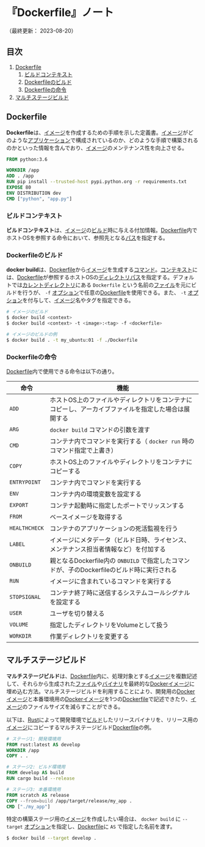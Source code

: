 # 『Dockerfile』ノート

（最終更新： 2023-08-20）


## 目次

1. [Dockerfile](#dockerfile)
	1. [ビルドコンテキスト](#ビルドコンテキスト)
	1. [Dockerfileのビルド](#dockerfileのビルド)
	1. [Dockerfileの命令](#dockerfileの命令)
1. [マルチステージビルド](#マルチステージビルド)


## Dockerfile

**Dockerfile**は、[イメージ](./image.md#イメージ)を作成するための手順を示した定義書。[イメージ](./image.md#イメージ)がどのような[アプリケーション](../../../../computer/software/_/chapters/software.md#応用ソフトウェア)で構成されているのか、どのような手順で構築されるのかといった情報を含んでおり、[イメージ](./image.md#イメージ)のメンテナンス性を向上させる。

```dockerfile
FROM python:3.6

WORKDIR /app
ADD . /app
RUN pip install --trusted-host pypi.python.org -r requirements.txt
EXPOSE 80
ENV DISTRIBUTION dev
CMD ["python", "app.py"]
```

### ビルドコンテキスト

**ビルドコンテキスト**は、[イメージ](./image.md#イメージ)の[ビルド](#dockerfileのビルド)時に与える付加情報。[Dockerfile](#dockerfile)内でホストOSを参照する命令において、参照先となる[パス](../../../../computer/software/_/chapters/file_system.md#パス)を指定する。

### Dockerfileのビルド

**docker build**は、[Dockerfile](#dockerfile)から[イメージ](./image.md#イメージ)を生成する[コマンド](../../../../computer/linux/_/chapters/basic_command.md#コマンド)。[コンテキスト](#ビルドコンテキスト)には、[Dockerfile](#dockerfile)が参照するホストOSの[ディレクトリ](../../../../computer/software/_/chapters/file_system.md#ディレクトリ)[パス](../../../../computer/software/_/chapters/file_system.md#パス)を指定する。デフォルトでは[カレントディレクトリ](../../../../computer/software/_/chapters/file_system.md#カレントディレクトリ)にある `Dockerfile` という名前の[ファイル](../../../../computer/software/_/chapters/file_system.md#ファイル)を元にビルドを行うが、 `-f` [オプション](../../../../computer/linux/_/chapters/basic_command.md#オプション)で任意の[Dockerfile](#dockerfile)を使用できる。また、 `-t` [オプション](../../../../computer/linux/_/chapters/basic_command.md#オプション)を付与して、[イメージ](./image.md#イメージ)名やタグを指定できる。

```sh
# イメージのビルド
$ docker build <context>
$ docker build <context> -t <image>:<tag> -f <dockerfile>

# イメージのビルドの例
$ docker build . -t my_ubuntu:01 -f ./Dockerfile
```

### Dockerfileの命令

[Dockerfile](#dockerfile)内で使用できる命令は以下の通り。

| 命令          | 機能                                                                                                |
| ------------- | --------------------------------------------------------------------------------------------------- |
| `ADD`         | ホストOS上のファイルやディレクトリをコンテナにコピーし、アーカイブファイルを指定した場合は展開する  |
| `ARG`         | `docker build` コマンドの引数を渡す                                                                 |
| `CMD`         | コンテナ内でコマンドを実行する（ `docker run` 時のコマンド指定で上書き）                            |
| `COPY`        | ホストOS上のファイルやディレクトリをコンテナにコピーする                                            |
| `ENTRYPOINT`  | コンテナ内でコマンドを実行する                                                                      |
| `ENV`         | コンテナ内の環境変数を設定する                                                                      |
| `EXPORT`      | コンテナ起動時に指定したポートでリッスンする                                                        |
| `FROM`        | ベースイメージを取得する                                                                            |
| `HEALTHCHECK` | コンテナのアプリケーションの死活監視を行う                                                          |
| `LABEL`       | イメージにメタデータ（ビルド日時、ライセンス、メンテナンス担当者情報など）を付加する                |
| `ONBUILD`     | 親となるDockerfile内の `ONBUILD` で指定したコマンドが、子のDockerfileのビルド時に実行される         |
| `RUN`         | イメージに含まれているコマンドを実行する                                                            |
| `STOPSIGNAL`  | コンテナ終了時に送信するシステムコールシグナルを設定する                                            |
| `USER`        | ユーザを切り替える                                                                                  |
| `VOLUME`      | 指定したディレクトリをVolumeとして扱う                                                              |
| `WORKDIR`     | 作業ディレクトリを変更する                                                                          |


## マルチステージビルド

**マルチステージビルド**は、[Dockerfile](#dockerfile)内に、処理対象とする[イメージ](./image.md#イメージ)を複数記述して、それらから生成された[ファイル](../../../../computer/software/_/chapters/file_system.md#ファイル)や[バイナリ](../../../../computer/software/_/chapters/file_system.md#バイナリファイル)を最終的な[Dockerイメージ](./image.md#イメージ)に埋め込む方法。マルチステージビルドを利用することにより、開発用の[Dockerイメージ](./image.md#イメージ)と本番環境用の[Dockerイメージ](./image.md#イメージ)を1つの[Dockerfile](#dockerfile)で記述できたり、[イメージ](./image.md#イメージ)のファイルサイズを減らすことができる。

以下は、[Rust](../../../../programming/rust/_/chapters/rust.md)によって開発環境で[ビルド](#dockerfileのビルド)したリリースバイナリを、リリース用の[イメージ](./image.md#イメージ)にコピーするマルチステージビルド[Dockerfile](#dockerfile)の例。

```dockerfile
# ステージ1: 開発環境用
FROM rust:latest AS develop
WORKDIR /app
COPY . .

# ステージ2: ビルド環境用
FROM develop AS build
RUN cargo build --release

# ステージ3: 本番環境用
FROM scratch AS release
COPY --from=build /app/target/release/my_app .
CMD ["./my_app"]
```

特定の構築ステージ用の[イメージ](./image.md#イメージ)を作成したい場合は、 `docker build` に `--target` [オプション](../../../../computer/linux/_/chapters/basic_command.md#オプション)を指定し、[Dockerfile](#dockerfile)に `AS` で指定した名前を渡す。

```sh
$ docker build --target develop .
```
